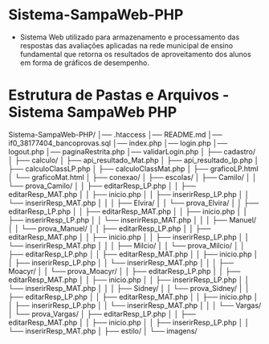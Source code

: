 # Sistema-SampaWeb-PHP

- Sistema Web utilizado para armazenamento e processamento das respostas das avaliações aplicadas na rede municipal de ensino fundamental que retorna os resultados de aproveitamento dos alunos em forma de gráficos de desempenho.

# Estrutura de Pastas e Arquivos - Sistema SampaWeb PHP

Sistema-SampaWeb-PHP/
│── .htaccess
│── README.md
│── if0_38177404_bancoprovas.sql
│── index.php
│── login.php
│── logout.php
│── paginaRestrita.php
│── validarLogin.php
│
├── cadastro/
│
├── calculo/
│   ├── api_resultado_Mat.php
│   ├── api_resultado_lp.php
│   ├── calculoClassLP.php
│   ├── calculoClassMat.php
│   ├── graficoLP.html
│   └── graficoMat.html
│
├── conexao/
│
├── escolas/
│   ├── Camilo/
│   │   └── prova_Camilo/
│   │       ├── editarResp_LP.php
│   │       ├── editarResp_MAT.php
│   │       ├── inicio.php
│   │       ├── inserirResp_LP.php
│   │       └── inserirResp_MAT.php
│   │
│   ├── Elvira/
│   │   └── prova_Elvira/
│   │       ├── editarResp_LP.php
│   │       ├── editarResp_MAT.php
│   │       ├── inicio.php
│   │       ├── inserirResp_LP.php
│   │       └── inserirResp_MAT.php
│   │
│   ├── Manuel/
│   │   └── prova_Manuel/
│   │       ├── editarResp_LP.php
│   │       ├── editarResp_MAT.php
│   │       ├── inicio.php
│   │       ├── inserirResp_LP.php
│   │       └── inserirResp_MAT.php
│   │
│   ├── Milcio/
│   │   └── prova_Milcio/
│   │       ├── editarResp_LP.php
│   │       ├── editarResp_MAT.php
│   │       ├── inicio.php
│   │       ├── inserirResp_LP.php
│   │       └── inserirResp_MAT.php
│   │
│   ├── Moacyr/
│   │   └── prova_Moacyr/
│   │       ├── editarResp_LP.php
│   │       ├── editarResp_MAT.php
│   │       ├── inicio.php
│   │       ├── inserirResp_LP.php
│   │       └── inserirResp_MAT.php
│   │
│   ├── Sidney/
│   │   └── prova_Sidney/
│   │       ├── editarResp_LP.php
│   │       ├── editarResp_MAT.php
│   │       ├── inicio.php
│   │       ├── inserirResp_LP.php
│   │       └── inserirResp_MAT.php
│   │
│   └── Vargas/
│       └── prova_Vargas/
│           ├── editarResp_LP.php
│   │       ├── editarResp_MAT.php
│   │       ├── inicio.php
│   │       ├── inserirResp_LP.php
│   │       └── inserirResp_MAT.php
│
├── estilo/
│
└── imagens/
